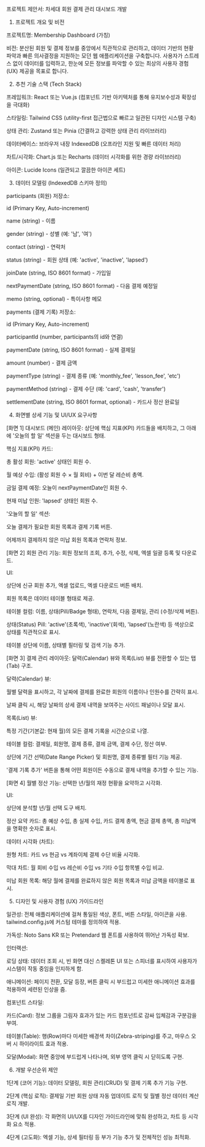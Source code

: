 프로젝트 제안서: 차세대 회원 결제 관리 대시보드 개발
1. 프로젝트 개요 및 비전

프로젝트명: Membership Dashboard (가칭)

비전: 분산된 회원 및 결제 정보를 중앙에서 직관적으로 관리하고, 데이터 기반의 현황 파악과 빠른 의사결정을 지원하는 모던 웹 애플리케이션을 구축합니다. 사용자가 스트레스 없이 데이터를 입력하고, 한눈에 모든 정보를 파악할 수 있는 최상의 사용자 경험(UX) 제공을 목표로 합니다.

2. 추천 기술 스택 (Tech Stack)

프레임워크: React 또는 Vue.js (컴포넌트 기반 아키텍처를 통해 유지보수성과 확장성을 극대화)

스타일링: Tailwind CSS (utility-first 접근법으로 빠르고 일관된 디자인 시스템 구축)

상태 관리: Zustand 또는 Pinia (간결하고 강력한 상태 관리 라이브러리)

데이터베이스: 브라우저 내장 IndexedDB (오프라인 지원 및 빠른 데이터 처리)

차트/시각화: Chart.js 또는 Recharts (데이터 시각화를 위한 경량 라이브러리)

아이콘: Lucide Icons (일관되고 깔끔한 아이콘 세트)

3. 데이터 모델링 (IndexedDB 스키마 정의)

participants (회원) 저장소:

id (Primary Key, Auto-increment)

name (string) - 이름

gender (string) - 성별 (예: '남', '여')

contact (string) - 연락처

status (string) - 회원 상태 (예: 'active', 'inactive', 'lapsed')

joinDate (string, ISO 8601 format) - 가입일

nextPaymentDate (string, ISO 8601 format) - 다음 결제 예정일

memo (string, optional) - 특이사항 메모

payments (결제 기록) 저장소:

id (Primary Key, Auto-increment)

participantId (number, participants의 id와 연결)

paymentDate (string, ISO 8601 format) - 실제 결제일

amount (number) - 결제 금액

paymentType (string) - 결제 종류 (예: 'monthly_fee', 'lesson_fee', 'etc')

paymentMethod (string) - 결제 수단 (예: 'card', 'cash', 'transfer')

settlementDate (string, ISO 8601 format, optional) - 카드사 정산 완료일

4. 화면별 상세 기능 및 UI/UX 요구사항

[화면 1] 대시보드 (메인)
레이아웃: 상단에 핵심 지표(KPI) 카드들을 배치하고, 그 아래에 '오늘의 할 일' 섹션을 두는 대시보드 형태.

핵심 지표(KPI) 카드:

총 활성 회원: 'active' 상태인 회원 수.

월 예상 수입: (활성 회원 수 × 월 회비) + 이번 달 레슨비 총액.

금일 결제 예정: 오늘이 nextPaymentDate인 회원 수.

현재 미납 인원: 'lapsed' 상태인 회원 수.

'오늘의 할 일' 섹션:

오늘 결제가 필요한 회원 목록과 결제 기록 버튼.

어제까지 결제하지 않은 미납 회원 목록과 연락처 정보.

[화면 2] 회원 관리
기능: 회원 정보의 조회, 추가, 수정, 삭제, 엑셀 일괄 등록 및 다운로드.

UI:

상단에 신규 회원 추가, 엑셀 업로드, 엑셀 다운로드 버튼 배치.

회원 목록은 데이터 테이블 형태로 제공.

테이블 컬럼: 이름, 상태(Pill/Badge 형태), 연락처, 다음 결제일, 관리 (수정/삭제 버튼).

상태(Status) Pill: 'active'(초록색), 'inactive'(회색), 'lapsed'(노란색) 등 색상으로 상태를 직관적으로 표시.

테이블 상단에 이름, 상태별 필터링 및 검색 기능 추가.

[화면 3] 결제 관리
레이아웃: 달력(Calendar) 뷰와 목록(List) 뷰를 전환할 수 있는 탭(Tab) 구조.

달력(Calendar) 뷰:

월별 달력을 표시하고, 각 날짜에 결제를 완료한 회원의 이름이나 인원수를 간략히 표시.

날짜 클릭 시, 해당 날짜의 상세 결제 내역을 보여주는 사이드 패널이나 모달 표시.

목록(List) 뷰:

특정 기간(기본값: 현재 월)의 모든 결제 기록을 시간순으로 나열.

테이블 컬럼: 결제일, 회원명, 결제 종류, 결제 금액, 결제 수단, 정산 여부.

상단에 기간 선택(Date Range Picker) 및 회원명, 결제 종류별 필터 기능 제공.

'결제 기록 추가' 버튼을 통해 어떤 회원이든 수동으로 결제 내역을 추가할 수 있는 기능.

[화면 4] 월별 정산
기능: 선택한 년/월의 재정 현황을 요약하고 시각화.

UI:

상단에 분석할 년/월 선택 도구 배치.

정산 요약 카드: 총 예상 수입, 총 실제 수입, 카드 결제 총액, 현금 결제 총액, 총 미납액을 명확한 숫자로 표시.

데이터 시각화 (차트):

원형 차트: 카드 vs 현금 vs 계좌이체 결제 수단 비율 시각화.

막대 차트: 월 회비 수입 vs 레슨비 수입 vs 기타 수입 항목별 수입 비교.

미납 회원 목록: 해당 월에 결제를 완료하지 않은 회원 목록과 미납 금액을 테이블로 표시.

5. 디자인 및 사용자 경험 (UX) 가이드라인

일관성: 전체 애플리케이션에 걸쳐 통일된 색상, 폰트, 버튼 스타일, 아이콘을 사용. tailwind.config.js에 커스텀 테마를 정의하여 적용.

가독성: Noto Sans KR 또는 Pretendard 웹 폰트를 사용하여 뛰어난 가독성 확보.

인터랙션:

로딩 상태: 데이터 조회 시, 빈 화면 대신 스켈레톤 UI 또는 스피너를 표시하여 사용자가 시스템이 작동 중임을 인지하게 함.

애니메이션: 페이지 전환, 모달 등장, 버튼 클릭 시 부드럽고 미세한 애니메이션 효과를 적용하여 세련된 인상을 줌.

컴포넌트 스타일:

카드(Card): 정보 그룹을 그림자 효과가 있는 카드 컴포넌트로 감싸 입체감과 구분감을 부여.

테이블(Table): 행(Row)마다 미세한 배경색 차이(Zebra-striping)를 주고, 마우스 오버 시 하이라이트 효과 적용.

모달(Modal): 화면 중앙에 부드럽게 나타나며, 외부 영역 클릭 시 닫히도록 구현.

6. 개발 우선순위 제안

1단계 (코어 기능): 데이터 모델링, 회원 관리(CRUD) 및 결제 기록 추가 기능 구현.

2단계 (핵심 로직): 결제일 기반 회원 상태 자동 업데이트 로직 및 월별 정산 데이터 계산 로직 개발.

3단계 (UI 완성): 각 화면의 UI/UX를 디자인 가이드라인에 맞춰 완성하고, 차트 등 시각화 요소 적용.

4단계 (고도화): 엑셀 기능, 상세 필터링 등 부가 기능 추가 및 전체적인 성능 최적화.